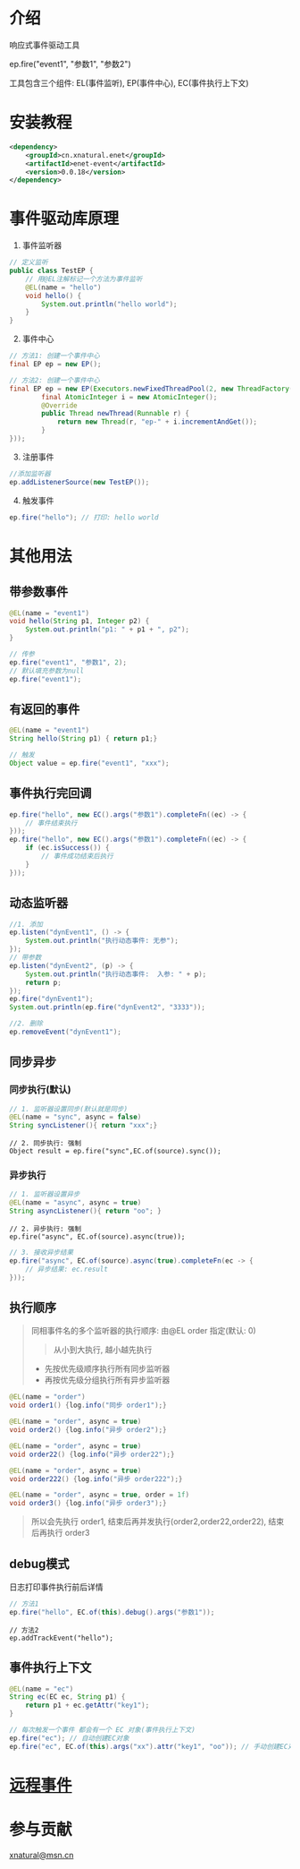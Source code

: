 # 介绍
响应式事件驱动工具

ep.fire("event1", "参数1", "参数2")

工具包含三个组件: EL(事件监听), EP(事件中心), EC(事件执行上下文)

# 安装教程
```xml
<dependency>
    <groupId>cn.xnatural.enet</groupId>
    <artifactId>enet-event</artifactId>
    <version>0.0.18</version>
</dependency>
```
# 事件驱动库原理

1. 事件监听器
```java
// 定义监听
public class TestEP {
    // 用@EL注解标记一个方法为事件监听
    @EL(name = "hello")
    void hello() {
        System.out.println("hello world");
    }
}
```

2. 事件中心
```java
// 方法1: 创建一个事件中心
final EP ep = new EP();
```

```java
// 方法2: 创建一个事件中心
final EP ep = new EP(Executors.newFixedThreadPool(2, new ThreadFactory() {
        final AtomicInteger i = new AtomicInteger();
        @Override
        public Thread newThread(Runnable r) {
            return new Thread(r, "ep-" + i.incrementAndGet());
        }
}));
```

3. 注册事件

```java
//添加监听器
ep.addListenerSource(new TestEP());
```

4. 触发事件
```java
ep.fire("hello"); // 打印: hello world
```

# 其他用法

## 带参数事件
```java
@EL(name = "event1")
void hello(String p1, Integer p2) {
    System.out.println("p1: " + p1 + ", p2");
}

// 传参
ep.fire("event1", "参数1", 2);
// 默认填充参数为null
ep.fire("event1");
```

## 有返回的事件
```java
@EL(name = "event1")
String hello(String p1) { return p1;}

// 触发
Object value = ep.fire("event1", "xxx");
```

## 事件执行完回调
```java
ep.fire("hello", new EC().args("参数1").completeFn((ec) -> {
    // 事件结束执行
}));
ep.fire("hello", new EC().args("参数1").completeFn((ec) -> {
    if (ec.isSuccess()) {
        // 事件成功结束后执行
    }
}));
```

## 动态监听器
```java
//1. 添加
ep.listen("dynEvent1", () -> {
    System.out.println("执行动态事件: 无参");
});
// 带参数
ep.listen("dynEvent2", (p) -> {
    System.out.println("执行动态事件:  入参: " + p);
    return p;
});
ep.fire("dynEvent1");
System.out.println(ep.fire("dynEvent2", "3333"));

//2. 删除
ep.removeEvent("dynEvent1");
```

## 同步异步
### 同步执行(默认)
```java
// 1. 监听器设置同步(默认就是同步)
@EL(name = "sync", async = false)
String syncListener(){ return "xxx";}
```
```
// 2. 同步执行: 强制
Object result = ep.fire("sync",EC.of(source).sync());
```
### 异步执行
```java
// 1. 监听器设置异步
@EL(name = "async", async = true)
String asyncListener(){ return "oo"; }
```
```
// 2. 异步执行: 强制
ep.fire("async", EC.of(source).async(true));
```
```java
// 3. 接收异步结果
ep.fire("async", EC.of(source).async(true).completeFn(ec -> {
    // 异步结果: ec.result
}));
```

## 执行顺序
> 同相事件名的多个监听器的执行顺序: 由@EL order 指定(默认: 0)
>> 从小到大执行, 越小越先执行
> + 先按优先级顺序执行所有同步监听器
> + 再按优先级分组执行所有异步监听器
```java
@EL(name = "order")
void order1() {log.info("同步 order1");}

@EL(name = "order", async = true)
void order2() {log.info("异步 order2");}

@EL(name = "order", async = true)
void order22() {log.info("异步 order22");}

@EL(name = "order", async = true)
void order222() {log.info("异步 order222");}

@EL(name = "order", async = true, order = 1f)
void order3() {log.info("异步 order3");}
```
> 所以会先执行 order1, 结束后再并发执行(order2,order22,order22), 结束后再执行 order3

## debug模式
日志打印事件执行前后详情
```java
// 方法1
ep.fire("hello", EC.of(this).debug().args("参数1"));
```
```
// 方法2
ep.addTrackEvent("hello");
```

## 事件执行上下文
```java
@EL(name = "ec")
String ec(EC ec, String p1) {
    return p1 + ec.getAttr("key1");
}

// 每次触发一个事件 都会有一个 EC 对象(事件执行上下文)
ep.fire("ec"); // 自动创建EC对象
ep.fire("ec", EC.of(this).args("xx").attr("key1", "oo")); // 手动创建EC对象,并设置属性. 返回: xxoo
```
# [远程事件](https://gitee.com/xnat/remoter)
# 参与贡献

xnatural@msn.cn